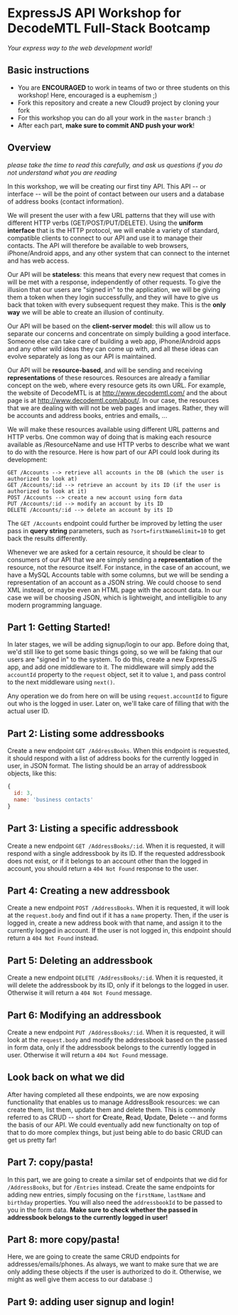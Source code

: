 # ExpressJS API Workshop for DecodeMTL Full-Stack Bootcamp
*Your express way to the web development world!*

## Basic instructions
* You are **ENCOURAGED** to work in teams of two or three students on this workshop! Here, encouraged is a euphemism ;)
* Fork this repository and create a new Cloud9 project by cloning your fork
* For this workshop you can do all your work in the `master` branch :)
* After each part, **make sure to commit AND push your work**!

## Overview
*please take the time to read this carefully, and ask us questions if you do not understand what you are reading*

In this workshop, we will be creating our first tiny API. This API -- or interface -- will be the point of contact between our users and a database of address books (contact information).

We will present the user with a few URL patterns that they will use with different HTTP verbs (GET/POST/PUT/DELETE). Using the **uniform interface** that is the HTTP protocol, we will enable a variety of standard, compatible clients to connect to our API and use it to manage their contacts. The API will therefore be available to web browsers, iPhone/Android apps, and any other system that can connect to the internet and has web access.

Our API will be **stateless**: this means that every new request that comes in will be met with a response, independently of other requests. To give the illusion that our users are "signed in" to the application, we will be giving them a token when they login successfully, and they will have to give us back that token with every subsequent request they make. This is the **only way** we will be able to create an illusion of continuity.

Our API will be based on the **client-server model**: this will allow us to separate our concerns and concentrate on simply building a good interface. Someone else can take care of building a web app, iPhone/Android apps and any other wild ideas they can come up with, and all these ideas can evolve separately as long as our API is maintained.

Our API will be **resource-based**, and will be sending and receiving **representations** of these resources. Resources are already a familiar concept on the web, where every resource gets its own URL. For example, the website of DecodeMTL is at http://www.decodemtl.com/ and the about page is at http://www.decodemtl.com/about/. In our case, the resources that we are dealing with will not be web pages and images. Rather, they will be accounts and address books, entries and emails, ...

We will make these resources available using different URL patterns and HTTP verbs. One common way of doing that is making each resource available as /ResourceName and use HTTP verbs to describe what we want to do with the resource. Here is how part of our API could look during its development:

```
GET /Accounts --> retrieve all accounts in the DB (which the user is authorized to look at)
GET /Accounts/:id --> retrieve an account by its ID (if the user is authorized to look at it)
POST /Accounts --> create a new account using form data
PUT /Accounts/:id --> modify an account by its ID
DELETE /Accounts/:id --> delete an account by its ID
```

The `GET /Accounts` endpoint could further be improved by letting the user pass in **query string** parameters, such as `?sort=firstName&limit=10` to get back the results differently.

Whenever we are asked for a certain resource, it should be clear to consumers of our API that we are simply sending a **representation** of the resource, not the resource itself. For instance, in the case of an account, we have a MySQL Accounts table with some columns, but we will be sending a representation of an account as a JSON string. We could choose to send XML instead, or maybe even an HTML page with the account data. In our case we will be choosing JSON, which is lightweight, and intelligible to any modern programming language.

## Part 1: Getting Started!
In later stages, we will be adding signup/login to our app. Before doing that, we'd still like to get some basic things going, so we will be faking that our users are "signed in" to the system. To do this, create a new ExpressJS app, and add one middleware to it. The middleware will simply add the `accountId` property to the `request` object, set it to value `1`, and pass control to the next middleware using `next()`.

Any operation we do from here on will be using `request.accountId` to figure out who is the logged in user. Later on, we'll take care of filling that with the actual user ID.

## Part 2: Listing some addressbooks
Create a new endpoint `GET /AddressBooks`. When this endpoint is requested, it should respond with a list of address books for the currently logged in user, in JSON format. The listing should be an array of addressbook objects, like this:

```js
{
  id: 3,
  name: 'business contacts'
}
```

## Part 3: Listing a specific addressbook
Create a new endpoint `GET /AddressBooks/:id`. When it is requested, it will respond with a single addressbook by its ID. If the requested addressbook does not exist, or if it belongs to an account other than the logged in account, you should return a `404 Not Found` response to the user.

## Part 4: Creating a new addressbook
Create a new endpoint `POST /AddressBooks`. When it is requested, it will look at the `request.body` and find out if it has a `name` property. Then, if the user is logged in, create a new address book with that name, and assign it to the currently logged in account. If the user is not logged in, this endpoint should return a `404 Not Found` instead.

## Part 5: Deleting an addressbook
Create a new endpoint `DELETE /AddressBooks/:id`. When it is requested, it will delete the addressbook by its ID, only if it belongs to the logged in user. Otherwise it will return a `404 Not Found` message.

## Part 6: Modifying an addressbook
Create a new endpoint `PUT /AddressBooks/:id`. When it is requested, it will look at the `request.body` and modify the addressbook based on the passed in form data, only if the addressbook belongs to the currently logged in user. Otherwise it will return a `404 Not Found` message.

## Look back on what we did
After having completed all these endpoints, we are now exposing functionality that enables us to manage AddressBook resources: we can create them, list them, update them and delete them. This is commonly referred to as CRUD -- short for **C**reate, **R**ead, **U**pdate, **D**elete -- and forms the basis of our API. We could eventually add new functionalty on top of that to do more complex things, but just being able to do basic CRUD can get us pretty far!

## Part 7: copy/pasta!
In this part, we are going to create a similar set of endpoints that we did for `/AddressBooks`, but for `/Entries` instead. Create the same endpoints for adding new entries, simply focusing on the `firstName`, `lastName` and `birthday` properties. You will also need the `addressbookId` to be passed to you in the form data. **Make sure to check whether the passed in addressbook belongs to the currently logged in user!**

## Part 8: more copy/pasta!
Here, we are going to create the same CRUD endpoints for addresses/emails/phones. As always, we want to make sure that we are only adding these objects if the user is authorized to do it. Otherwise, we might as well give them access to our database :)

## Part 9: adding user signup and login!
